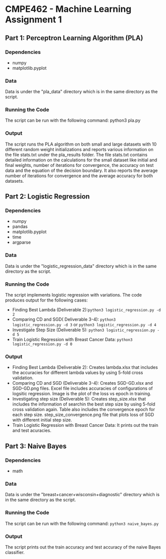 # CMPE462 - Machine Learning Assignment 1
## Part 1: Perceptron Learning Algorithm (PLA)
### Dependencies
- numpy
- matplotlib.pyplot
### Data
Data is under the "pla_data" directory which is in the same directory as the script.
### Running the Code
The script can be run with the following command: python3 pla.py
### Output
The script runs the PLA algorithm on both small and large datasets with 10 different random weight initializations and reports various information on the file stats.txt under the pla_results folder. The file stats.txt contains detailed information on the calculations for the small dataset like initial and final weights, number of iterations for convergence, the accuracy on test data and the equation of the decision boundary. It also reports the average number of iterations for convergence and the average accuracy for both datasets.

## Part 2: Logistic Regression
### Dependencies
- numpy
- pandas
- matplotlib.pyplot
- time
- argparse
### Data
Data is under the "logistic_regression_data" directory which is in the same directory as the script.
### Running the Code
The script implements logistic regression with variations. The code produces output for the following cases:
- Finding Best Lambda (Deliverable 2):```python3 logistic_regression.py -d 2```
- Comparing CD and SGD( Deliverable 3-4): ```python3 logistic_regression.py -d 3``` or ```python3 logistic_regression.py -d 4```
- Investigate Step Size (Deliverable 5): ```python3 logistic_regression.py -d 5```
- Train Logistic Regression with Breast Cancer Data: ```python3 logistic_regression.py -d 0```
### Output
- Finding Best Lambda (Deliverable 2): Creates lambda.xlsx that includes the accuracies for different lambda values by using 5-fold cross validation.
- Comparing CD and SGD (Deliverable 3-4): Creates SGD-GD.xlsx and SGD-GD.png files. Excel file includes accuracies of configurations of logsitic regression. Image is the plot of the loss vs epoch in training.
- Investigating step size (Deliverable 5): Creates step_size.xlsx that includes the information of searchin the best step size by using 5-fold cross validation again. Table also includes the convergence epoch for each step size. step_size_convergence.png file that plots loss of SGD with different initial step size.
- Train Logistic Regression with Breast Cancer Data: It prints out the train and test acuracies.


## Part 3: Naive Bayes
### Dependencies
- math
### Data
Data is under the "breast+cancer+wisconsin+diagnostic" directory which is in the same directory as the script.
### Running the Code
The script can be run with the following command:
```python3 naive_bayes.py```
### Output
The script prints out the train accuracy and test accuracy of the naive Bayes classifier.
